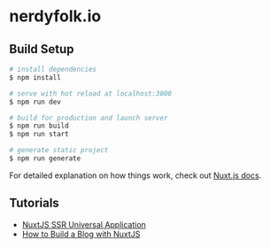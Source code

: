 # nerdyfolk.io

## Build Setup

```bash
# install dependencies
$ npm install

# serve with hot reload at localhost:3000
$ npm run dev

# build for production and launch server
$ npm run build
$ npm run start

# generate static project
$ npm run generate
```

For detailed explanation on how things work, check out [Nuxt.js docs](https://nuxtjs.org).

## Tutorials
* [NuxtJS SSR Universal Application](https://dev.to/fayaz/what-is-nuxtjs-ssr-universal-mode-and-how-to-host-it-for-free-3km4)
* [How to Build a Blog with NuxtJS](https://devdojo.com/mezie/build-a-blog-with-nuxtjs)
